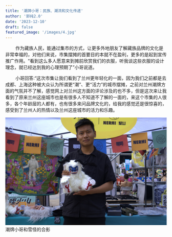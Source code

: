 ```yaml
---
title: '潮牌小哥：民族、潮流和文化传递'
author: '郭纯2.0'
date: '2023-12-10'
draft: false
featured_image: '/images/4.jpg'
---
```


&nbsp;&nbsp;&nbsp;&nbsp;&nbsp;&nbsp;&nbsp;&nbsp;作为藏族人民，能通过集市的方式，让更多外地朋友了解藏族品牌的文化是非常幸福的，对他们来说，市集摆摊的首要目的本就不在盈利，更多的是起到宣传推广作用。“看到这么多人愿意来到摊前欣赏我们的衣服，听我谈这些衣服的设计理念，就已经达到我的心理预期了”小哥说道。

&nbsp;&nbsp;&nbsp;&nbsp;&nbsp;&nbsp;&nbsp;&nbsp;小哥回答:“这次市集让我们看到了兰州更年轻化的一面，因为我们之前都是去成都、上海这种被大众认为所谓更“潮”、更“活力”的城市摆摊，之前对兰州潮牌方面的气氛并不了解，感觉网上对兰州这方面的评论涉及的也不多，但是这次来让我看到了原来兰州这座城市也是有很多人不知道不了解的一面的，来这个市集的人很多，各个年龄层的人都有，也有很多来问品牌文化的，给我的感觉还是很惊喜的，感受到了兰州人的热情以及兰州这座城市的活力和乐趣。

![markdown](/images/4.2.jpg)
潮牌小哥和雪怪的合影